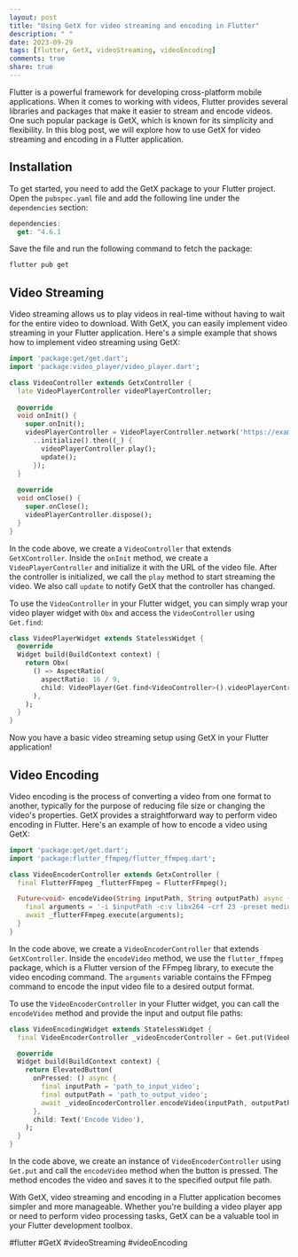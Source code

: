 ```yaml
---
layout: post
title: "Using GetX for video streaming and encoding in Flutter"
description: " "
date: 2023-09-29
tags: [flutter, GetX, videoStreaming, videoEncoding]
comments: true
share: true
---
```


Flutter is a powerful framework for developing cross-platform mobile applications. When it comes to working with videos, Flutter provides several libraries and packages that make it easier to stream and encode videos. One such popular package is GetX, which is known for its simplicity and flexibility. In this blog post, we will explore how to use GetX for video streaming and encoding in a Flutter application.

## Installation

To get started, you need to add the GetX package to your Flutter project. Open the `pubspec.yaml` file and add the following line under the `dependencies` section:

```dart
dependencies:
  get: ^4.6.1
```

Save the file and run the following command to fetch the package:

```bash
flutter pub get
```

## Video Streaming

Video streaming allows us to play videos in real-time without having to wait for the entire video to download. With GetX, you can easily implement video streaming in your Flutter application. Here's a simple example that shows how to implement video streaming using GetX:

```dart
import 'package:get/get.dart';
import 'package:video_player/video_player.dart';

class VideoController extends GetxController {
  late VideoPlayerController videoPlayerController;
  
  @override
  void onInit() {
    super.onInit();
    videoPlayerController = VideoPlayerController.network('https://example.com/video.mp4')
      ..initialize().then((_) {
        videoPlayerController.play();
        update();
      });
  }
  
  @override
  void onClose() {
    super.onClose();
    videoPlayerController.dispose();
  }
}
```

In the code above, we create a `VideoController` that extends `GetXController`. Inside the `onInit` method, we create a `VideoPlayerController` and initialize it with the URL of the video file. After the controller is initialized, we call the `play` method to start streaming the video. We also call `update` to notify GetX that the controller has changed.

To use the `VideoController` in your Flutter widget, you can simply wrap your video player widget with `Obx` and access the `VideoController` using `Get.find`:

```dart
class VideoPlayerWidget extends StatelessWidget {
  @override
  Widget build(BuildContext context) {
    return Obx(
      () => AspectRatio(
        aspectRatio: 16 / 9,
        child: VideoPlayer(Get.find<VideoController>().videoPlayerController),
      ),
    );
  }
}
```

Now you have a basic video streaming setup using GetX in your Flutter application!

## Video Encoding

Video encoding is the process of converting a video from one format to another, typically for the purpose of reducing file size or changing the video's properties. GetX provides a straightforward way to perform video encoding in Flutter. Here's an example of how to encode a video using GetX:

```dart
import 'package:get/get.dart';
import 'package:flutter_ffmpeg/flutter_ffmpeg.dart';

class VideoEncoderController extends GetxController {
  final FlutterFFmpeg _flutterFFmpeg = FlutterFFmpeg();

  Future<void> encodeVideo(String inputPath, String outputPath) async {
    final arguments = '-i $inputPath -c:v libx264 -crf 23 -preset medium -c:a aac -b:a 128k $outputPath';
    await _flutterFFmpeg.execute(arguments);
  }
}
```

In the code above, we create a `VideoEncoderController` that extends `GetXController`. Inside the `encodeVideo` method, we use the `flutter_ffmpeg` package, which is a Flutter version of the FFmpeg library, to execute the video encoding command. The `arguments` variable contains the FFmpeg command to encode the input video file to a desired output format.

To use the `VideoEncoderController` in your Flutter widget, you can call the `encodeVideo` method and provide the input and output file paths:

```dart
class VideoEncodingWidget extends StatelessWidget {
  final VideoEncoderController _videoEncoderController = Get.put(VideoEncoderController());

  @override
  Widget build(BuildContext context) {
    return ElevatedButton(
      onPressed: () async {
        final inputPath = 'path_to_input_video';
        final outputPath = 'path_to_output_video';
        await _videoEncoderController.encodeVideo(inputPath, outputPath);
      },
      child: Text('Encode Video'),
    );
  }
}
```

In the code above, we create an instance of `VideoEncoderController` using `Get.put` and call the `encodeVideo` method when the button is pressed. The method encodes the video and saves it to the specified output file path.

With GetX, video streaming and encoding in a Flutter application becomes simpler and more manageable. Whether you're building a video player app or need to perform video processing tasks, GetX can be a valuable tool in your Flutter development toolbox.

#flutter #GetX #videoStreaming #videoEncoding